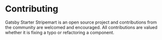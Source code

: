 # Contributing

Gatsby Starter Stripemart is an open source project and contributions from the community are welcomed and encouraged. All contributions are valued whether it is fixing a typo or refactoring a component.
